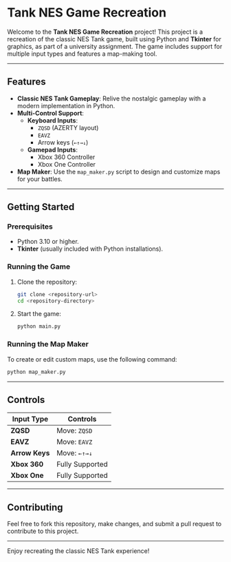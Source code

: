 
# Tank NES Game Recreation

Welcome to the **Tank NES Game Recreation** project! This project is a recreation of the classic NES Tank game, built using Python and **Tkinter** for graphics, as part of a university assignment. The game includes support for multiple input types and features a map-making tool.

---

## Features

- **Classic NES Tank Gameplay**: Relive the nostalgic gameplay with a modern implementation in Python.
- **Multi-Control Support**:
  - **Keyboard Inputs**:  
    - `ZQSD` (AZERTY layout)  
    - `EAVZ`  
    - Arrow keys (`←↑→↓`)
  - **Gamepad Inputs**:  
    - Xbox 360 Controller  
    - Xbox One Controller
- **Map Maker**: Use the `map_maker.py` script to design and customize maps for your battles.

---

## Getting Started

### Prerequisites

- Python 3.10 or higher.
- **Tkinter** (usually included with Python installations).

### Running the Game

1. Clone the repository:
   ```bash
   git clone <repository-url>
   cd <repository-directory>
   ```
2. Start the game:
   ```bash
   python main.py
   ```

### Running the Map Maker

To create or edit custom maps, use the following command:
```bash
python map_maker.py
```

---

## Controls

| Input Type     | Controls       |
|----------------|----------------|
| **ZQSD**       | Move: `ZQSD`   |
| **EAVZ**       | Move: `EAVZ`   |
| **Arrow Keys** | Move: `←↑→↓`   |
| **Xbox 360**   | Fully Supported |
| **Xbox One**   | Fully Supported |

---

## Contributing

Feel free to fork this repository, make changes, and submit a pull request to contribute to this project.

---

Enjoy recreating the classic NES Tank experience!
